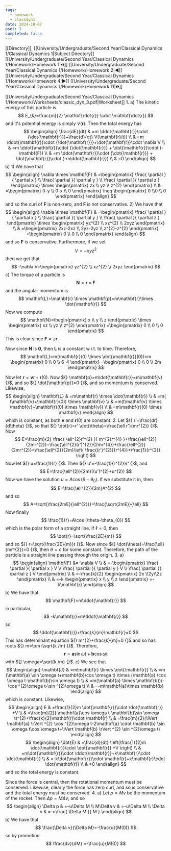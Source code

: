 ```yaml
---
tags:
  - homework
  - classdyn1
date: 2024-10-07
pset: 3
completed: false
---
```

[[Directory]], [[University/Undergraduate/Second Year/Classical Dynamics 1/Classical Dynamics 1|Subject Directory]]
[[University/Undergraduate/Second Year/Classical Dynamics 1/Homework/Homework 1|🞀🞀]] [[University/Undergraduate/Second Year/Classical Dynamics 1/Homework/Homework 2|◀]] [[University/Undergraduate/Second Year/Classical Dynamics 1/Homework/Homework 4|▶]] [[University/Undergraduate/Second Year/Classical Dynamics 1/Homework/Homework 11|🞂🞂]]

[[University/Undergraduate/Second Year/Classical Dynamics 1/Homework/Worksheets/classic_dyn_3.pdf|Worksheet]]
1. 
a)
The kinetic energy of this particle is
$$
E_{k}=\frac{m}{2} \mathbf{\dot{r}} \cdot \mathbf{\dot{r}}
$$
and it's potential energy is simply ${} V(\mathbf{r}) {}$. Then the total energy has
$$
\begin{align}
 \frac{dE}{dt}  & =m \ddot{\mathbf{r}}\cdot {\dot{\mathbf{r}}}+\frac{d}{dt} V(\mathbf{r}(t))   \\
 & =m \ddot{\mathbf{r}}\cdot {\dot{\mathbf{r}}}+\dot{\mathbf{r}}\cdot \nabla V \\
 & =m \ddot{\mathbf{r}}\cdot {\dot{\mathbf{r}}} + \dot{\mathbf{r}}\cdot (-\mathbf{F}) \\
& =m \ddot{\mathbf{r}}\cdot {\dot{\mathbf{r}}} + \dot{\mathbf{r}}\cdot (-m\ddot{\mathbf{r}}) \\
 & =0
 \end{align}
$$
b)
1) 
We have that
$$
\begin{align}
\nabla \times \mathbf{F} & =\begin{pmatrix} \frac{ \partial  }{ \partial x }  \\ \frac{ \partial  }{ \partial y }  \\ \frac{ \partial  }{ \partial z }  \end{pmatrix} \times \begin{pmatrix} zx \\ yz \\ z^{2} \end{pmatrix}  \\
 & =\begin{pmatrix} 0-y \\ 0-x \\ 0 \end{pmatrix} \neq \begin{pmatrix} 0 \\0 \\ 0 \end{pmatrix} 
\end{align}
$$
and so the curl of $\mathbf{F}$ is non-zero, and $\mathbf{F} {}$ is not conservative. 
2) 
We have that 
$$
\begin{align}
\nabla \times \mathbf{F} & =\begin{pmatrix} \frac{ \partial  }{ \partial x }  \\
\frac{ \partial  }{ \partial y }  \\
\frac{ \partial  }{ \partial z } \end{pmatrix} \times \begin{pmatrix} yz^{2} \\ xz^{2} \\ 2xyz \end{pmatrix}  \\
  & =\begin{pmatrix} 2xz-2xz \\ 2yz-2yz \\ z^{2}-z^{2} \end{pmatrix}  =\begin{pmatrix} 0 \\ 0 \\ 0 \end{pmatrix} 
\end{align}
$$
and so $\mathbf{F} {}$ is conservative. Furthermore, if we set
$$
V=-xyz^{2}
$$
then we get that
$$
-\nabla V=\begin{pmatrix} yz^{2} \\ xz^{2} \\ 2xyz \end{pmatrix} 
$$
c)
The torque of a particle is 
$$
\mathbf{N}=\mathbf{r} \times \mathbf{F}
$$
and the angular momentum is
$$
\mathbf{L}=\mathbf{r} \times \mathbf{p}=m\mathbf{r}\times \dot{\mathbf{r}}
$$
Now we compute
$$
\mathbf{N}=\begin{pmatrix} x \\ y \\ z \end{pmatrix} \times \begin{pmatrix} xz \\ yz \\ z^{2} \end{pmatrix} =\begin{pmatrix} 0 \\ 0 \\ 0 \end{pmatrix} 
$$
This is clear since ${} \mathbf{F}=z\mathbf{r} {}$. 

Now since $\mathbf{N} {}$ is $\mathbf{0} {}$, then $\mathbf{L} {}$ is a constant w.r.t. to time. Therefore, 
$$
\mathbf{L}=m(\mathbf{r}(0) \times  \dot{\mathbf{r}}(0))=m \begin{pmatrix} 0 \\ 0 \\ 6-4 \end{pmatrix} =\begin{pmatrix} 0 \\ 0 \\ 2m \end{pmatrix} 
$$

Now let ${} \mathbf{r}=\mathbf{v}t+\mathbf{r}(0) {}$. Now ${} \mathbf{p}=m\dot{\mathbf{r}}=m\mathbf{v} {}$, and so ${} \dot{\mathbf{p}}=0 {}$, and so momentum is conserved. Likewise, 
$$
\begin{align}
\mathbf{L} & =m\mathbf{r} \times  \dot{\mathbf{r}} \\
 & =m( t\mathbf{v}+\mathbf{r}(0)) \times \mathbf{v} \\
 & =m(t\mathbf{v} \times  \mathbf{v}+\mathbf{r}(0) \times  \mathbf{v}) \\
 & =m\mathbf{r}(0) \times  \mathbf{v}
\end{align}
$$
which is constant, as both $\mathbf{v}$ and ${} \mathbf{r}(0) {}$ are constant. 
2. 
Let ${} r'=\frac{dr}{d\theta}  {}$, so that ${} \dot{r}=r' \dot{\theta}=\frac{\ell r'}{mr^{2}} {}$. Now
$$
E=\frac{m}{2} \frac{ \ell^{2}r'^{2} }{ m^{2}r^{4} }+\frac{\ell^{2}}{2mr^{2}}=\frac{\ell^{2}(r')^{2}}{2mr^{4}}+\frac{\ell^{2}}{2mr^{2}}=\frac{\ell^{2}}{2m}\left( \frac{(r')^{2}}{r^{4}}+\frac{1}{r^{2}} \right)
$$
Now let ${} u=\frac{1}{r} {}$. Then ${} u'=-\frac{1}{r^{2}}r' {}$, and
$$
E=\frac{\ell^{2}}{2m}((u')^{2}+u^{2})
$$
Now we have the solution ${} u=A\cos (\theta-\theta_{0}) {}$. If we substitute it in, then
$$
E=\frac{\ell^{2}}{2m}A^{2}
$$
and so 
$$
A=\sqrt{\frac{2mE}{\ell^{2}}}=\frac{\sqrt{2mE}}{\ell}
$$
Now finally
$$
\frac{1}{r}=A\cos (\theta-\theta_{0})
$$
which is the polar form of a straight line. If ${} \ell=0 {}$, then
$$
\dot{r}=\sqrt{\frac{2E}{m}}
$$
and so ${} r=\sqrt{\frac{2E}{m}}t {}$. Now since ${} \dot{\theta}=\frac{\ell}{mr^{2}}=0 {}$, then ${} \theta=c {}$ for some constant. Therefore, the path of the particle is a straight line passing through the origin. 
3. 
a)
$$
\begin{align}
\mathbf{F} &=-\nabla V \\
 & =-\begin{pmatrix} \frac{ \partial  }{ \partial x } V \\ \frac{ \partial  }{ \partial y } V \\ \frac{ \partial  }{ \partial z } V \end{pmatrix}  \\
 & =-\frac{k}{2}  \begin{pmatrix} 2x \\2y\\2z \end{pmatrix}  \\
 & =-k \begin{pmatrix} x \\ y \\ z \end{pmatrix} =-k\mathbf{r}
\end{align}
$$
b)
We have that
$$
\mathbf{F}=m\ddot{\mathbf{r}}
$$
in particular, 
$$
-k\mathbf{r}=m\ddot{\mathbf{r}}
$$
so
$$
\ddot{\mathbf{r}}+\frac{k}{m}\mathbf{r}=0
$$
This has determinant equation ${} m^{2}+\frac{k}{m}=0 {}$ and so has roots ${} m=\pm i\sqrt{k /m} {}$. Therefore, 
$$
\mathbf{r}=\mathbf{a}\sin \omega t+\mathbf{b} \cos \omega t
$$
with ${} \omega=\sqrt{k /m} {}$. 
c)
We see that
$$
\begin{align}
 \mathbf{J} & =m\mathbf{r} \times \dot{\mathbf{r}}   \\
 & =m (\mathbf{a} \sin \omega t+\mathbf{b}\cos \omega t) \times (\mathbf{a} \cos \omega t-\mathbf{b}\sin \omega t) \\
 & =m(\mathbf{a} \times  \mathbf{b})(-\cos ^{2}\omega t-\sin ^{2}\omega t) \\ 
 & =-m\mathbf{a}\times \mathbf{b}
 \end{align}
$$
which is constant. Likewise, 
$$
\begin{align}
E & =\frac{1}{2}m \dot{\mathbf{r}}\cdot \dot{\mathbf{r}} +V \\
 & =\frac{m}{2}( \mathbf{a}\cos \omega t-\mathbf{b}\sin \omega t)^{2}+\frac{k}{2}\mathbf{r}\cdot \mathbf{r} \\
 & =\frac{m}{2}(\lVert \mathbf{a} \rVert ^{2} \cos ^{2}\omega t-2\mathbf{a} \cdot \mathbf{b} \sin \omega t\cos \omega t+\lVert \mathbf{b} \rVert ^{2} \sin ^{2}\omega t)
\end{align}
$$
$$
\begin{align}
 \dot{E} & =\frac{d}{dt} \left(\frac{1}{2}m \dot{\mathbf{r}}\cdot \dot{\mathbf{r}} +V \right) \\
   & =m\dot{\mathbf{r}}\cdot \ddot{\mathbf{r}}+k\mathbf{r}\cdot \dot{\mathbf{r}} \\
 & =-k\dot{\mathbf{r}}\cdot \mathbf{r}+k\mathbf{r}\cdot \dot{\mathbf{r}} \\
 & =0
 \end{align}
$$
and so the total energy is constant. 

Since the force is central, then the rotational momentum must be conserved. Likewise, clearly the force has zero curl, and so is conservative and the total energy must be conserved. 
4. 
a)
Let ${} p=Mv {}$ be the momentum of the rocket. Then ${} \Delta p=M\Delta v {}$, and so
$$
\begin{align}
 \Delta p & =-u\Delta M   \\
M\Delta v & =-u\Delta M \\
\Delta v & =-u\frac{ \Delta M }{ M }
 \end{align}
$$
b)
We have that
$$
\frac{\Delta v}{\Delta M}=-\frac{u}{M(0)}
$$
so by promotion
$$
\frac{dv}{dM} =-\frac{u}{M(0)}
$$
